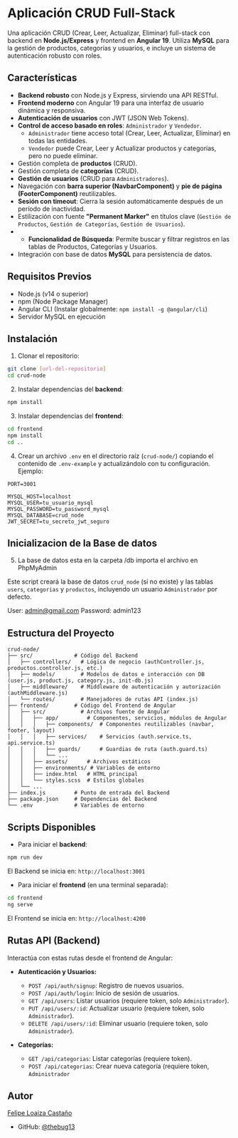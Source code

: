 # Aplicación CRUD Full-Stack

Una aplicación CRUD (Crear, Leer, Actualizar, Eliminar) full-stack con backend en **Node.js/Express** y frontend en **Angular 19**. Utiliza **MySQL** para la gestión de productos, categorías y usuarios, e incluye un sistema de autenticación robusto con roles.

## Características

- **Backend robusto** con Node.js y Express, sirviendo una API RESTful.
- **Frontend moderno** con Angular 19 para una interfaz de usuario dinámica y responsiva.
- **Autenticación de usuarios** con JWT (JSON Web Tokens).
- **Control de acceso basado en roles**: `Administrador` y `Vendedor`.
    - `Administrador` tiene acceso total (Crear, Leer, Actualizar, Eliminar) en todas las entidades.
    - `Vendedor` puede Crear, Leer y Actualizar productos y categorías, pero no puede eliminar.
- Gestión completa de **productos** (CRUD).
- Gestión completa de **categorías** (CRUD).
- **Gestión de usuarios** (CRUD para `Administradores`).
- Navegación con **barra superior (NavbarComponent)** y **pie de página (FooterComponent)** reutilizables.
- **Sesión con timeout**: Cierra la sesión automáticamente después de un período de inactividad.
- Estilización con fuente **"Permanent Marker"** en títulos clave (`Gestión de Productos`, `Gestión de Categorías`, `Gestión de Usuarios`).
-   - **Funcionalidad de Búsqueda**: Permite buscar y filtrar registros en las tablas de Productos, Categorías y Usuarios.
- Integración con base de datos **MySQL** para persistencia de datos.

## Requisitos Previos

- Node.js (v14 o superior)
- npm (Node Package Manager)
- Angular CLI (Instalar globalmente: `npm install -g @angular/cli`)
- Servidor MySQL en ejecución

## Instalación

1. Clonar el repositorio:
```bash
git clone [url-del-repositorio]
cd crud-node
```

2. Instalar dependencias del **backend**:
```bash
npm install
```

3. Instalar dependencias del **frontend**:
```bash
cd frontend
npm install
cd ..
```

4. Crear un archivo `.env` en el directorio raíz (`crud-node/`) copiando el contenido de `.env-example` y actualizándolo con tu configuración. Ejemplo:
```env
PORT=3001

MYSQL_HOST=localhost
MYSQL_USER=tu_usuario_mysql
MYSQL_PASSWORD=tu_password_mysql
MYSQL_DATABASE=crud_node
JWT_SECRET=tu_secreto_jwt_seguro
```

## Inicializacion de la Base de datos

5. La base de datos esta en la carpeta /db importa el archivo en PhpMyAdmin


Este script creará la base de datos `crud_node` (si no existe) y las tablas `users`, `categorias` y `productos`, incluyendo un usuario `Administrador` por defecto.

User: admin@gmail.com
Password: admin123

## Estructura del Proyecto

```
crud-node/
├── src/             # Código del Backend
│   ├── controllers/   # Lógica de negocio (authController.js, productos.controller.js, etc.)
│   ├── models/        # Modelos de datos e interacción con DB (user.js, product.js, category.js, init-db.js)
│   ├── middleware/    # Middleware de autenticación y autorización (authMiddleware.js)
│   └── routes/        # Manejadores de rutas API (index.js)
├── frontend/        # Código del Frontend de Angular
│   ├── src/           # Archivos fuente de Angular
│   │   ├── app/         # Componentes, servicios, módulos de Angular
│   │   │   ├── components/  # Componentes reutilizables (navbar, footer, layout)
│   │   │   ├── services/    # Servicios (auth.service.ts, api.service.ts)
│   │   │   ├── guards/      # Guardias de ruta (auth.guard.ts)
│   │   │   └── ...
│   │   ├── assets/      # Archivos estáticos
│   │   ├── environments/ # Variables de entorno
│   │   ├── index.html   # HTML principal
│   │   └── styles.scss  # Estilos globales
│   └── ...
├── index.js         # Punto de entrada del Backend
├── package.json     # Dependencias del Backend
└── .env             # Variables de entorno
```

## Scripts Disponibles

- Para iniciar el **backend**:
```bash
npm run dev
```
El Backend se inicia en: `http://localhost:3001`

- Para iniciar el **frontend** (en una terminal separada):
```bash
cd frontend
ng serve
```
El Frontend se inicia en: `http://localhost:4200`

## Rutas API (Backend)

Interactúa con estas rutas desde el frontend de Angular:

- **Autenticación y Usuarios:**
    - `POST /api/auth/signup`: Registro de nuevos usuarios.
    - `POST /api/auth/login`: Inicio de sesión de usuarios.
    - `GET /api/users`: Listar usuarios (requiere token, solo `Administrador`).
    - `PUT /api/users/:id`: Actualizar usuario (requiere token, solo `Administrador`).
    - `DELETE /api/users/:id`: Eliminar usuario (requiere token, solo `Administrador`).

- **Categorías:**
    - `GET /api/categorias`: Listar categorías (requiere token).
    - `POST /api/categorias`: Crear nueva categoría (requiere token, `Administrador`

## Autor

[Felipe Loaiza Castaño](https://github.com/thebug13)
- GitHub: [@thebug13](https://github.com/thebug13)